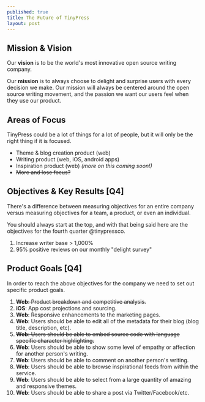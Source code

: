 ```yaml
---
published: true
title: The Future of TinyPress
layout: post
---
```

## Mission & Vision
Our <strong>vision</strong> is to be the world's most innovative open source writing company.

Our <strong>mission</strong> is to always choose to delight and surprise users with every decision we make. Our mission will always be centered around the open source writing movement, and the passion we want our users feel when they use our product.

## Areas of Focus
TinyPress could be a lot of things for a lot of people, but it will only be the right thing if it is focused.

- Theme & blog creation product (web)
- Writing product (web, iOS, android apps)
- Inspiration product (web) _(more on this coming soon!)_
- <strike>More and lose focus?</strike>

## Objectives & Key Results [Q4]
There's a difference between measuring objectives for an entire company versus measuring objectives for a team, a product, or even an individual. 

You should always start at the top, and with that being said here are the objectives for the fourth quarter @tinypressco.

1. Increase writer base > 1,000% 
2. 95% positive reviews on our monthly "delight survey"

## Product Goals [Q4]
In order to reach the above objectives for the company we need to set out specific product goals. 

1. <strike><strong>Web</strong>: Product breakdown and competitive analysis.</strike>
2. <strong>iOS</strong>: App cost projections and sourcing.
3. <strong>Web</strong>: Responsive enhancements to the marketing pages.
4. <strong>Web</strong>: Users should be able to edit all of the metadata for their blog (blog title, description, etc).
5. <strike><strong>Web</strong>: Users should be able to embed source code with language specific character highlighting.</strike>
6. <strong>Web</strong>: Users should be able to show some level of empathy or affection for another person's writing.
7. <strong>Web</strong>: Users should be able to comment on another person's writing.
8. <strong>Web</strong>: Users should be able to browse inspirational feeds from within the service.
9. <strong>Web</strong>: Users should be able to select from a large quantity of amazing and responsive themes.
10. <strong>Web</strong>: Users should be able to share a post via Twitter/Facebook/etc.